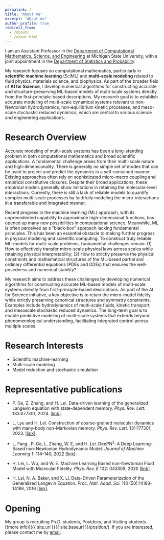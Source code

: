 ```yaml
---
permalink: /
title: "About me"
excerpt: "About me"
author_profile: true
redirect_from: 
  - /about/
  - /about.html
---
```


I am an Assistant Professor in the [Department of Computational Mathematics, Science, and Engineering](https://cmse.msu.edu/) at Michigan State University, with a joint appointment in the [Department of Statistics and Probability](https://stt.natsci.msu.edu/).  

My research focuses on computational mathematics, particularly in **scientific machine learning** (SciML) and **multi-scale modeling** related to fluid physics, materials science, and biophysics. As part of the broader field of **AI for Science**, I develop numerical algorithms for constructing accurate and structure-preserving ML-based models of multi-scale systems directly from the first-principle-based descriptions. My research goal is to establish accurate modeling of multi-scale dynamical systems relevant to non-Newtonian hydrodynamics, non-equilibrium kinetic processes, and meso-scale stochastic reduced dynamics, which are central to various science and engineering applications. 

Research Overview
===

Accurate modeling of multi-scale systems has been a long-standing problem in both computational mathematics and broad scientific applications. A fundamental challenge arises from their multi-scale nature and high-dimensionality. There is generally no simple set of modes that can be used to project and predict the dynamics in a self-contained manner. Existing approaches often rely on sophisticated micro-macro coupling and empirical constitutive closures.  Despite their broad applications, these empirical models generally show limitations in retaining the molecular-level interactions. Currently, there is still a lack of reliable models to quantify complex multi-scale processes by faithfully modeling the micro-interactions in a transferable and integrated manner.

Recent progress in the machine learning (ML) approach, with its unprecedented capability to approximate high-dimensional functions, has opened up many new possibilities in computational science.  Meanwhile, ML is often perceived as a "black-box" approach lacking fundamental principles. This has been an essential obstacle to making further progress in physical modeling and scientific computing. To construct truly reliable ML-models for multi-scale problems, fundamental challenges remain: (1) How to effectively transfer micro-scale physical laws across scales while retaining physical interpretability; (2) How to strictly preserve the physical constraints and mathematical structures of the ML-based partial and ordinary differential equations (PDEs and ODEs) that ensures the well-posedness and numerical stability? 

My research aims to address these challenges by developing numerical algorithms for constructing accurate ML-based models of multi-scale systems directly from first-principle-based descriptions. As part of the AI for Science initiative, a key objective is to retain the micro-model fidelity while strictly preserving canonical structures and symmetry constraints. Examples include hydrodynamics of multi-scale fluids, kinetic transport, and mesoscale stochastic reduced dynamics. The long-term goal is to enable predictive modeling of multi-scale systems that extends beyond phenomenological understanding, facilitating integrated control across multiple scales.


<!--Associate Professor\
[School of Data Science](https://sds.cuhk.edu.cn)\
[The Chinese University of Hong Kong, Shenzhen](https://www.cuhk.edu.cn/en)\
Daoyuan Building 321A\
2001 Longxiang Boulevard, Longgang District, Shenzhen, 518172-->


<!--Associate Professor (on leave from August 2022)\
[Department of Computational Mathematics, Science and Engineering (CMSE)](https://cmse.msu.edu/)\
[Department of Mathematics](https://math.msu.edu/)\
[Michigan State University](https://msu.edu/)-->


<!--
<h2 style="color:red;">Opening</h2> -->


Research Interests
===
+ Scientific machine-learning 
+ Multi-scale modeling 
+ Model reduction and stochastic simulation


Representative publications
===

* P. Ge, Z. Zhang, and H. Lei. Data-driven learning of the generalized Langevin equation with state-dependent memory. *Phys. Rev. Lett.* 133:077301, 2024. [[link]](https://doi.org/10.1103/PhysRevLett.133.077301).

* L. Lyu and H. Lei. Construction of coarse-grained molecular dynamics with many-body non-Markovian memory. *Phys. Rev. Lett.* 131:177301, 2023. [[link]](https://doi.org/10.1103/PhysRevLett.131.177301).

* L. Fang , P. Ge, L. Zhang, W. E, and H. Lei.  DeePN<sup>2</sup>: A Deep Learning-Based non-Newtonian Hydrodynamic Model. *Journal of Machine Learning* 1: 114–140, 2022 [[link]](https://doi.org/10.4208/jml.220115).

* H. Lei, L. Wu, and W. E. Machine Learning Based non-Newtonian Fluid Model with Molecular Fidelity. *Phys. Rev. E* 102: 043309, 2020 [[link]](https://doi.org/10.1103/PhysRevE.102.043309).

* H. Lei, N. A. Baker, and X. Li.  Data-Driven Parameterization of the Generalized Langevin Equation. *Proc. Natl. Acad. Sci.* 113 (50):14183–14188, 2016 [[link]](https://doi.org/10.1073/pnas.1609587113).



Opening
===
My group is recruiting Ph.D. students, Postdocs, and Visiting students [(more info)]({{ site.url }}{{ site.baseurl }}/position/). If you are interested, please contact me by [email](mailto:leihuan@msu.edu).

<!--
We are grateful for grant support 
from [NSF](https://www.nsf.gov/), [DOE](https://www.energy.gov/), [Ford](https://www.ford.com/), and [MSU Foundation](https://www.msufoundation.org/). 

<a href="http://www.nsf.gov"><img src="../images/NSF.png" width="120px" alt=""  style="margin-left: 60px"></a><img src="../images/DOE.png" width="100px" alt="" style="horizontal-align:middle;margin:20px 30px">
<img src="../images/FORD.png" width="125px" alt="" style="horizontal-align:middle;margin:0px 20px"><img src="../images/MSU_Foundation.jpeg" width="100px" alt="" style="horizontal-align:middle;margin:20px 30px">
-->



